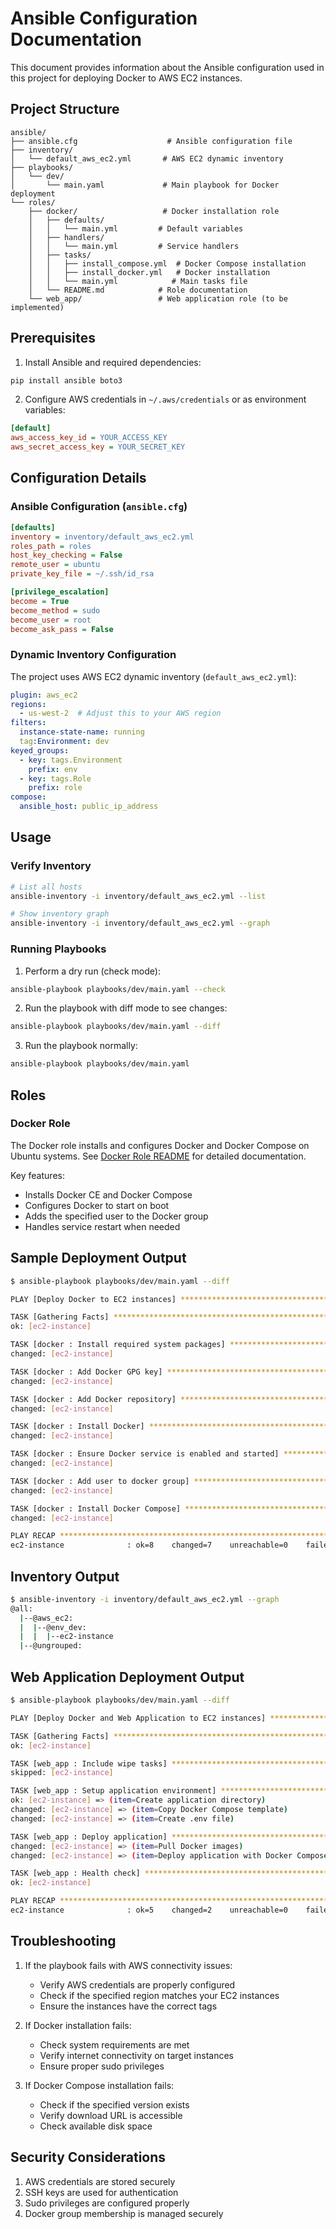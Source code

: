 # Ansible Configuration Documentation

This document provides information about the Ansible configuration used in this project for deploying Docker to AWS EC2 instances.

## Project Structure

```
ansible/
├── ansible.cfg                    # Ansible configuration file
├── inventory/
│   └── default_aws_ec2.yml       # AWS EC2 dynamic inventory
├── playbooks/
│   └── dev/
│       └── main.yaml             # Main playbook for Docker deployment
└── roles/
    ├── docker/                   # Docker installation role
    │   ├── defaults/
    │   │   └── main.yml         # Default variables
    │   ├── handlers/
    │   │   └── main.yml         # Service handlers
    │   ├── tasks/
    │   │   ├── install_compose.yml  # Docker Compose installation
    │   │   ├── install_docker.yml   # Docker installation
    │   │   └── main.yml            # Main tasks file
    │   └── README.md            # Role documentation
    └── web_app/                 # Web application role (to be implemented)
```

## Prerequisites

1. Install Ansible and required dependencies:
```bash
pip install ansible boto3
```

2. Configure AWS credentials in `~/.aws/credentials` or as environment variables:
```ini
[default]
aws_access_key_id = YOUR_ACCESS_KEY
aws_secret_access_key = YOUR_SECRET_KEY
```

## Configuration Details

### Ansible Configuration (`ansible.cfg`)
```ini
[defaults]
inventory = inventory/default_aws_ec2.yml
roles_path = roles
host_key_checking = False
remote_user = ubuntu
private_key_file = ~/.ssh/id_rsa

[privilege_escalation]
become = True
become_method = sudo
become_user = root
become_ask_pass = False
```

### Dynamic Inventory Configuration
The project uses AWS EC2 dynamic inventory (`default_aws_ec2.yml`):
```yaml
plugin: aws_ec2
regions:
  - us-west-2  # Adjust this to your AWS region
filters:
  instance-state-name: running
  tag:Environment: dev
keyed_groups:
  - key: tags.Environment
    prefix: env
  - key: tags.Role
    prefix: role
compose:
  ansible_host: public_ip_address
```

## Usage

### Verify Inventory
```bash
# List all hosts
ansible-inventory -i inventory/default_aws_ec2.yml --list

# Show inventory graph
ansible-inventory -i inventory/default_aws_ec2.yml --graph
```

### Running Playbooks

1. Perform a dry run (check mode):
```bash
ansible-playbook playbooks/dev/main.yaml --check
```

2. Run the playbook with diff mode to see changes:
```bash
ansible-playbook playbooks/dev/main.yaml --diff
```

3. Run the playbook normally:
```bash
ansible-playbook playbooks/dev/main.yaml
```

## Roles

### Docker Role
The Docker role installs and configures Docker and Docker Compose on Ubuntu systems. See [Docker Role README](roles/docker/README.md) for detailed documentation.

Key features:
- Installs Docker CE and Docker Compose
- Configures Docker to start on boot
- Adds the specified user to the Docker group
- Handles service restart when needed

## Sample Deployment Output
```bash
$ ansible-playbook playbooks/dev/main.yaml --diff

PLAY [Deploy Docker to EC2 instances] ********************************************

TASK [Gathering Facts] *********************************************************
ok: [ec2-instance]

TASK [docker : Install required system packages] ********************************
changed: [ec2-instance]

TASK [docker : Add Docker GPG key] *********************************************
changed: [ec2-instance]

TASK [docker : Add Docker repository] ******************************************
changed: [ec2-instance]

TASK [docker : Install Docker] ************************************************
changed: [ec2-instance]

TASK [docker : Ensure Docker service is enabled and started] *******************
changed: [ec2-instance]

TASK [docker : Add user to docker group] **************************************
changed: [ec2-instance]

TASK [docker : Install Docker Compose] ****************************************
changed: [ec2-instance]

PLAY RECAP *******************************************************************
ec2-instance              : ok=8    changed=7    unreachable=0    failed=0    skipped=0    rescued=0    ignored=0
```

## Inventory Output
```bash
$ ansible-inventory -i inventory/default_aws_ec2.yml --graph
@all:
  |--@aws_ec2:
  |  |--@env_dev:
  |  |  |--ec2-instance
  |--@ungrouped:
```

## Web Application Deployment Output
```bash
$ ansible-playbook playbooks/dev/main.yaml --diff

PLAY [Deploy Docker and Web Application to EC2 instances] ***********************

TASK [Gathering Facts] *********************************************************
ok: [ec2-instance]

TASK [web_app : Include wipe tasks] ********************************************
skipped: [ec2-instance]

TASK [web_app : Setup application environment] *********************************
ok: [ec2-instance] => (item=Create application directory)
changed: [ec2-instance] => (item=Copy Docker Compose template)
changed: [ec2-instance] => (item=Create .env file)

TASK [web_app : Deploy application] *******************************************
changed: [ec2-instance] => (item=Pull Docker images)
changed: [ec2-instance] => (item=Deploy application with Docker Compose)

TASK [web_app : Health check] ************************************************
ok: [ec2-instance]

PLAY RECAP *******************************************************************
ec2-instance              : ok=5    changed=2    unreachable=0    failed=0    skipped=1    rescued=0    ignored=0
```

## Troubleshooting

1. If the playbook fails with AWS connectivity issues:
   - Verify AWS credentials are properly configured
   - Check if the specified region matches your EC2 instances
   - Ensure the instances have the correct tags

2. If Docker installation fails:
   - Check system requirements are met
   - Verify internet connectivity on target instances
   - Ensure proper sudo privileges

3. If Docker Compose installation fails:
   - Check if the specified version exists
   - Verify download URL is accessible
   - Check available disk space

## Security Considerations

1. AWS credentials are stored securely
2. SSH keys are used for authentication
3. Sudo privileges are configured properly
4. Docker group membership is managed securely 